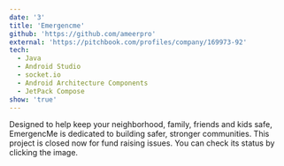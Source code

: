 ```yaml
---
date: '3'
title: 'Emergencme'
github: 'https://github.com/ameerpro'
external: 'https://pitchbook.com/profiles/company/169973-92'
tech:
  - Java
  - Android Studio
  - socket.io
  - Android Architecture Components
  - JetPack Compose
show: 'true'
---
```


Designed to help keep your neighborhood, family, friends and kids safe, EmergencMe is dedicated to building safer, stronger communities.
This project is closed now for fund raising issues. You can check its status by clicking the image.
